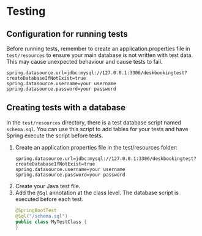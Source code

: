 # Testing

## Configuration for running tests

Before running tests, remember to create an application.properties file in `test/resources` to ensure your main database
is not written with test data. This may cause unexpected behaviour and cause tests to fail.

```properties
spring.datasource.url=jdbc:mysql://127.0.0.1:3306/deskbookingtest?createDatabaseIfNotExist=true
spring.datasource.username=your username
spring.datasource.password=your password
```

## Creating tests with a database

In the `test/resources` directory, there is a test database script named `schema.sql`. You can use this script to
add tables for your tests and have Spring execute the script before tests.

1. Create an application.properties file in the test/resources folder:
    ```properties
    spring.datasource.url=jdbc:mysql://127.0.0.1:3306/deskbookingtest?createDatabaseIfNotExist=true
    spring.datasource.username=your username
    spring.datasource.password=your password
    ```
2. Create your Java test file.
3. Add the `@Sql` annotation at the class level. The database script is executed before each test.
    ```java
   @SpringBootTest
   @Sql("/schema.sql")
   public class MyTestClass {
   }
   ```
